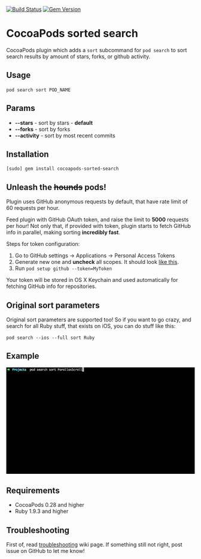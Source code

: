 [![Build Status](http://img.shields.io/travis/DenHeadless/cocoapods-sorted-search/master.svg)](https://travis-ci.org/DenHeadless/cocoapods-sorted-search)
[![Gem Version](http://img.shields.io/gem/v/cocoapods-sorted-search.svg)](http://badge.fury.io/rb/cocoapods-sorted-search)

CocoaPods sorted search
==============

CocoaPods plugin which adds a `sort` subcommand for `pod search` to sort search results by amount of stars, forks, or github activity. 

## Usage
  
    pod search sort POD_NAME
  
## Params

* **--stars** - sort by stars - **default**
* **--forks** - sort by forks
* **--activity** - sort by most recent commits
  
## Installation

    [sudo] gem install cocoapods-sorted-search
    
## Unleash the ~~hounds~~ pods!

  Plugin uses GitHub anonymous requests by default, that have rate limit of 60 requests per hour.
  
  Feed plugin with GitHub OAuth token, and raise the limit to **5000** requests per hour! Not only that, if provided with token, plugin starts to fetch GitHub info in parallel, making sorting **incredibly fast**. 
  
  Steps for token configuration:
  1. Go to GitHub settings -> Applications -> Personal Access Tokens
  2. Generate new one and **uncheck** all scopes. It should look [like this](https://raw.githubusercontent.com/DenHeadless/cocoapods-sorted-search/master/token_example.png).
  3. Run ``` pod setup github --token=MyToken ```

Your token will be stored in OS X Keychain and used automatically for fetching GitHub info for repositories.

## Original sort parameters

Original sort parameters are supported too! So if you want to go crazy, and search for all Ruby stuff, that exists on iOS, you can do stuff like this:

    pod search --ios --full sort Ruby
  
## Example

![](example.gif)

## Requirements 

- CocoaPods 0.28 and higher
- Ruby 1.9.3 and higher

## Troubleshooting

First of, read [troubleshooting](https://github.com/DenHeadless/cocoapods-sorted-search/wiki/Troubleshooting) wiki page. If something still not right, post issue on GitHub to let me know!
